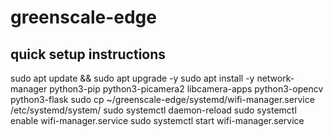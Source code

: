 # greenscale-edge

## quick setup instructions

sudo apt update && sudo apt upgrade -y
sudo apt install -y network-manager python3-pip python3-picamera2 libcamera-apps python3-opencv python3-flask
sudo cp ~/greenscale-edge/systemd/wifi-manager.service /etc/systemd/system/
sudo systemctl daemon-reload
sudo systemctl enable wifi-manager.service
sudo systemctl start wifi-manager.service
